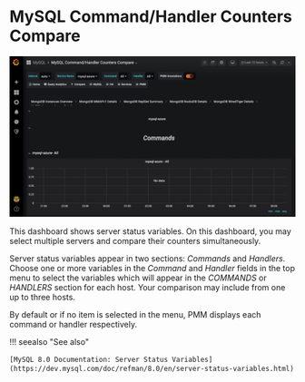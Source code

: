 # MySQL Command/Handler Counters Compare

![image](../_images/PMM_MySQL_Command_Handler_Counters_Compare.jpg)

This dashboard shows server status variables. On this dashboard, you may select multiple servers and compare their counters simultaneously.

Server status variables appear in two sections: *Commands* and *Handlers*. Choose one or more variables in the *Command* and *Handler* fields in the top menu to select the variables which will appear in the *COMMANDS* or *HANDLERS* section for each host. Your comparison may include from one up to three hosts.

By default or if no item is selected in the menu, PMM displays each command or handler respectively.

!!! seealso "See also"

    [MySQL 8.0 Documentation: Server Status Variables](https://dev.mysql.com/doc/refman/8.0/en/server-status-variables.html)
